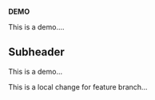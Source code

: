 **DEMO**

This is a demo....


## Subheader

This is a demo...


This is a local change for feature branch...